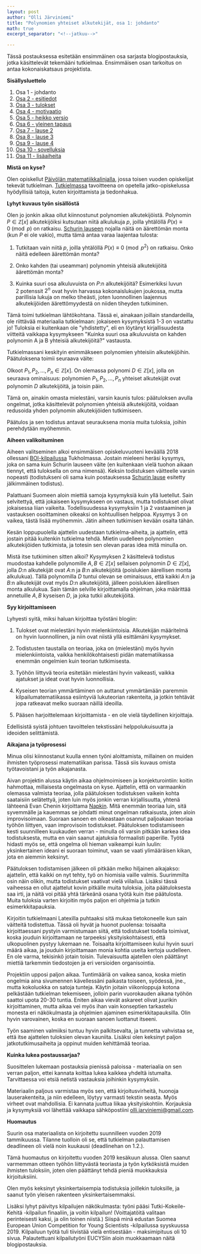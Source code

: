 ```yaml
---
layout: post
author: "Olli Järviniemi"
title: "Polynomien yhteiset alkutekijät, osa 1: johdanto"
math: true
excerpt_separator: "<!--jatkuu-->"

---
```


Tässä postauksessa esitetään ensimmäinen osa sarjasta blogipostauksia, jotka käsittelevät tekemääni tutkielmaa. Ensimmäisen osan tarkoitus on antaa kokonaiskatsaus projektista.


<!--jatkuu-->

**Sisällysluettelo**

1. Osa 1 - johdanto
2. [Osa 2 - esitiedot](https://blog.matematiikkakilpailut.fi/2019/06/4/PYAesitiedot.html)
3. [Osa 3 - tulokset](https://blog.matematiikkakilpailut.fi/2019/06/4/PYAtulokset.html)
4. [Osa 4 - motivaatio](https://blog.matematiikkakilpailut.fi/2019/06/4/PYAmotivaatio.html)
5. [Osa 5 - heikko versio](https://blog.matematiikkakilpailut.fi/2019/06/4/PYAheikko.html)
6. [Osa 6 - yleinen tapaus](https://blog.matematiikkakilpailut.fi/2019/06/4/PYAyleinen.html)
7. [Osa 7 - lause 2](https://blog.matematiikkakilpailut.fi/2019/06/4/PYAlause2.html)
8. [Osa 8 - lause 3](https://blog.matematiikkakilpailut.fi/2019/06/4/PYAlause3.html)
9. [Osa 9 - lause 4](https://blog.matematiikkakilpailut.fi/2019/06/4/PYAlause4.html)
10. [Osa 10 - sovelluksia](https://blog.matematiikkakilpailut.fi/2019/06/4/PYAsovelluksia.html)
11. [Osa 11 - lisäaiheita](https://blog.matematiikkakilpailut.fi/2019/06/4/PYAlisaaiheita.html)

**Mistä on kyse?**

Olen opiskellut [Päivölän matematiikkalinjalla](https://www.matematiikkalinja.fi/), jossa toisen vuoden opiskelijat tekevät tutkielman. [Tutkielmassa](https://www.matematiikkalinja.fi/tutkielma/) tavoitteena on opetella jatko-opiskelussa hyödyllisiä taitoja, kuten kirjoittamista ja tiedonhakua.


**Lyhyt kuvaus työn sisällöstä**

Olen jo jonkin aikaa ollut kiinnostunut polynomien alkutekijöistä. Polynomin $P \in \mathbb{Z}[x]$ alkutekijöiksi kutsutaan niitä alkulukuja $p$, joilla yhtälöllä $P(x) \equiv 0 \pmod{p}$ on ratkaisu. [Schurin lauseen](https://blog.matematiikkakilpailut.fi/2018/05/27/Schur.html) nojalla näitä on äärettömän monta (kun $P$ ei ole vakio), mutta tämä antaa varaa laajentaa tulosta:

1. Tutkitaan vain niitä $p$, joilla yhtälöllä $P(x) \equiv 0 \pmod{p^2}$ on ratkaisu. Onko näitä edelleen äärettömän monta?

2. Onko kahden (tai useamman) polynomin yhteisiä alkutekijöitä äärettömän monta?

3. Kuinka suuri osa alkuluvuista on $P$:n alkutekijöitä? Esimerkiksi luvun $2$ potenssit $2^n$ ovat hyvin harvassa kokonaislukujen joukossa, mutta parillisia lukuja on melko tiheästi, joten luonnollinen laajennus alkutekijöiden äärettömyydestä on niiden tiheyden tutkiminen.

Tämä toimi tutkielman lähtökohtana. Tässä ei, ainakaan joillain standardeilla, ole riittävää materiaalia tutkielmaan: jokaiseen kysymyksistä 1-3 on vastattu jo! Tuloksia ei kuitenkaan ole "yhdistetty", eli en löytänyt kirjallisuudesta viitteitä vaikkapa kysymykseen "Kuinka suuri osa alkuluvuista on kahden polynomin A ja B yhteisiä alkutekijöitä?" vastausta.

Tutkielmassani keskityin enimmäkseen polynomien yhteisiin alkutekijöihin. Päätuloksena toimii seuraava väite:

Olkoot $P_1, P_2, \ldots , P_n \in \mathbb{Z}[x]$. On olemassa polynomi $D \in \mathbb{Z}[x]$, jolla on seuraava ominaisuus: polynomien $P_1, P_2, \ldots , P_n$ yhteiset alkutekijät ovat polynomin $D$ alkutekijöitä, ja toisin päin.

Tämä on, ainakin omasta mielestäni, varsin kaunis tulos: päätuloksen avulla ongelmat, jotka käsittelevät polynomien yhteisiä alkutekijöitä, voidaan redusoida yhden polynomin alkutekijöiden tutkimiseen.

Päätulos ja sen todistus antavat seurauksena monia muita tuloksia, joihin perehdytään myöhemmin.


**Aiheen valikoituminen**

Aiheen valitseminen alkoi ensimmäisen opiskeluvuoteni keväällä 2018 ollessani [BOI-kilpailussa](https://boi2018.progolymp.se/) Tukholmassa. Jostain mieleeni heräsi kysymys, joka on sama kuin Schurin lauseen väite (en kuitenkaan vielä tuohon aikaan tiennyt, että tuloksella on oma nimensä). Keksin todistuksen väitteelle varsin nopeasti (todistukseni oli sama kuin postauksessa [Schurin lause](https://blog.matematiikkakilpailut.fi/2018/05/27/Schur.html) esitetty jälkimmäinen todistus).

Palattuani Suomeen aloin miettiä samoja kysymyksiä kuin yllä luetellut. Sain selvitettyä, että jokaiseen kysymykseen on vastaus, mutta todistukset olivat jokaisessa liian vaikeita. Todellisuudessa kysymyksiin 1 ja 2 vastaaminen ja vastauksen osoittaminen oikeaksi on kohtuullisen helppoa. Kysymys 3 on vaikea, tästä lisää myöhemmin. Jätin aiheen tutkimisen kevään osalta tähän.

Kesän loppupuolella ajattelin uudestaan tutkielma-aiheita, ja ajattelin, että jostain pitää kuitenkin tutkielma tehdä. Mietin uudelleen polynomien alkutekijöiden tutkimista, ja totesin sen olevan paras idea mitä minulla on.

Mistä itse tutkiminen sitten alkoi? Kysymyksen 2 käsittelevä todistus muodostaa kahdelle polynomille $A, B \in \mathbb{Z}[x]$ sellaisen polynomin $D \in \mathbb{Z}[x]$, jolla $D$:n alkutekijät ovat $A$:n ja $B$:n alkutekijöitä (poislukien äärellisen monta alkulukua). Tällä polynomilla $D$ tuntui olevan se ominaisuus, että kaikki $A$:n ja $B$:n alkutekijät ovat myös $D$:n alkutekijöitä, jälleen poislukien äärellisen monta alkulukua. Sain tämän selville kirjoittamalla ohjelman, joka määrittää annetuille $A, B$ kyseisen $D$, ja joka tutkii alkutekijöitä.

**Syy kirjoittamiseen**

Lyhyesti syitä, miksi haluan kirjoittaa työstäni blogiin:

1. Tulokset ovat mielestäni hyvin mielenkiintoisia. Alkutekijän määritelmä on hyvin luonnollinen, ja niin ovat niistä yllä esittämäni kysymykset.

2. Todistusten taustalla on teoriaa, joka on (mielestäni) myös hyvin mielenkiintoista, vaikka henkilökohtaisesti pidän matematiikassa enemmän ongelmien kuin teorian tutkimisesta.

3. Työhön liittyvä teoria esitetään mielestäni hyvin vaikeasti, vaikka ajatukset ja ideat ovat hyvin luonnollisia.

4. Kyseisen teorian ymmärtäminen on auttanut ymmärtämään paremmin kilpailumatematiikassa esiintyviä lukuteorian rakenteita, ja jotkin tehtävät jopa ratkeavat melko suoraan näillä ideoilla.

5. Pääsen harjoittelemaan kirjoittamista - en ole vielä täydellinen kirjoittaja.

Edellisistä syistä johtuen tavoittelen tekstissäni helppolukuisuutta ja ideoiden selittämistä.

**Aikajana ja työprosessi**

Minua olisi kiinnostanut kuulla ennen työni aloittamista, millainen on muiden ihmisten työprosessi matematiikan parissa. Tässä siis kuvaus omista työtavoistani ja työn aikajanasta.

Aivan projektin alussa käytin aikaa ohjelmoimiseen ja konjekturointiin: koitin hahmottaa, millaisesta ongelmasta on kyse. Ajattelin, että on varmaankin olemassa valmista teoriaa, jolla päätuloksen todistuksen vaikein kohta saataisiin selätettyä, joten luin myös jonkin verran kirjallisuutta, yhtenä lähteenä Evan Chenin kirjoittama [Napkin](http://web.evanchen.cc/napkin.html). Mitä enemmän teoriaa luin, sitä syvemmälle ja kauemmas se johdatti minut ongelman ratkaisusta, joten aloin improvisoimaan. Suoraan sanoen en oikeastaan osannut paljoakaan teoriaa työhön liittyen, vaan improvisoin todistukset. Päätuloksen todistamiseen kesti suunnilleen kuukauden verran - minulla oli varsin pitkään karkea idea todistuksesta, mutta en vain saanut ajatuksia formaalisti paperille. Työtä hidasti myös se, että ongelma oli hieman vaikeampi kuin luulin: yksinkertainen ideani ei suoraan toiminut, vaan se vaati ylimääräisen kikan, jota en aiemmin keksinyt.

Päätuloksen todistamisen jälkeen oli pitkään melko hiljainen aikajakso: ajattelin, että kaikki on nyt tehty, työ on hiomisia vaille valmis. Suurimmilta osin näin olikin, mutta todistukset vaativat vielä viilailua. Lisäksi tässä vaiheessa en ollut ajattelut kovin pitkälle muita tuloksia, joita päätuloksesta saa irti, ja näitä voi pitää yhtä tärkeänä osana työtä kuin itse päätulosta. Muita tuloksia varten kirjoitin myös paljon eri ohjelmia ja tutkin esimerkkitapauksia.

Kirjoitin tutkielmaani Latexilla puhtaaksi sitä mukaa tietokoneelle kun sain väitteitä todistettua. Tässä oli hyvät ja huonot puolensa: toisaalta kirjoittaessani pystyin varmistumaan siitä, että todistukset todella toimivat, koska jouduin kirjoittamaan ne tarpeeksi yksityiskohtaisesti, että ulkopuolinen pystyy lukemaan ne. Toisaalta kirjoittamiseen kului hyvin suuri määrä aikaa, ja jouduin kirjoittamaan monia kohtia useita kertoja uudelleen. En ole varma, tekisinkö jotain toisin. Tulevaisuutta ajatellen olen päättänyt miettiä tarkemmin tiedostojen ja eri versioiden organisointia.

Projektiin upposi paljon aikaa. Tuntimääriä on vaikea sanoa, koska mietin ongelmia aina sivumennen kävellessäni paikasta toiseen, syödessä, jne., mutta kokoluokka on satoja tunteja. Käytin joitain viikonloppuja kotona pelkästään tutkielman tekemiseen, jolloin parin vuorokauden aikana työhön saattoi upota 20-30 tuntia. Eniten aikaa vievät askareet olivat juurikin kirjoittaminen, mutta aikaa vei myös ihan vain konseptien tarkastelu monesta eri näkökulmasta ja ohjelmien ajaminen esimerkkitapauksilla. Olin hyvin varovainen, koska en suoraan sanoen luottanut itseeni.

Työn saaminen valmiiksi tuntuu hyvin palkitsevalta, ja tunnetta vahvistaa se, että itse ajattelen tuloksien olevan kauniita. Lisäksi olen keksinyt paljon jatkotutkimusaiheita ja oppinut muiden kehittämää teoriaa.


**Kuinka lukea postaussarjaa?**

Suosittelen lukemaan postauksia pienissä paloissa - materiaalia on sen verran paljon, ettei kannata koittaa lukea kaikkea yhdeltä istumalta. Tarvittaessa voi etsiä netistä vastauksia joihinkin kysymyksiin.

Materiaalin paljous varmistaa myös sen, että kirjoitusvirheitä, huonoja lauserakenteita, ja niin edelleen, löytyy varmasti tekstin seasta. Myös virheet ovat mahdollisia. Ei kannata juuttua liikaa yksityiskohtiin. Korjauksia ja kysymyksiä voi lähettää vaikkapa sähköpostiini olli.jarviniemi@gmail.com.

**Huomautus**

Suurin osa materiaalista on kirjoitettu suunnilleen vuoden 2019 tammikuussa. Tilanne tuolloin oli se, että tutkielman palauttamisen deadlineen oli vielä noin kuukausi (deadlinehan on 1.2.).

Tämä huomautus on kirjoitettu vuoden 2019 kesäkuun alussa. Olen saanut varmemman otteen työhön liittyvästä teoriasta ja työn kytköksistä muiden ihmisten tuloksiin, joten olen päättänyt tehdä pieniä muokkauksia kirjoituksiini.

Olen myös keksinyt yksinkertaisempia todistuksia joillekin tuloksille, ja saanut työn yleisen rakenteen yksinkertaisemmaksi.

Lisäksi lyhyt päivitys kilpailujen näkökulmasta: työni pääsi Tutki-Kokeile-Kehitä -kilpailun finaaliin, ja voitin kilpailun! (Voittajatöitä valitaan perinteisesti kaksi, ja olin toinen niistä.) Siispä minä edustan Suomea European Union Competition for Young Scientists -kilpailussa syyskuussa 2019. Kilpailuun työtä tuli tiivistää vielä entisestään - maksimipituus oli 10 sivua. Palautettuani kilpailutyöni EUCYSiin aloin muokkaamaan näitä blogipostauksia.
